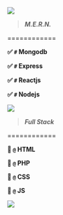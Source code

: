 ![](https://visitor-badge.glitch.me/badge?page_id=MDQ6VXNlcjg5MzA4Njgy.MDQ6VXNlcjg5MzA4Njgy)

> ***M.E.R.N.***

============

**:white_check_mark: `#` Mongodb**

**:white_check_mark: `#` Express**

**:white_check_mark: `#` Reactjs**

**:white_check_mark: `#` Nodejs**

![](https://github-readme-stats.vercel.app/api?username=EXA-Hub&count_private=true&show_icons=true&theme=react)

> ***Full Stack***

============

**:rocket: `@` HTML**

**:rocket: `@` PHP**

**:rocket: `@` CSS**

**:rocket: `@` JS**

![](https://github-readme-stats.vercel.app/api/top-langs/?username=EXA-Hub&layout=compact&theme=dark)
